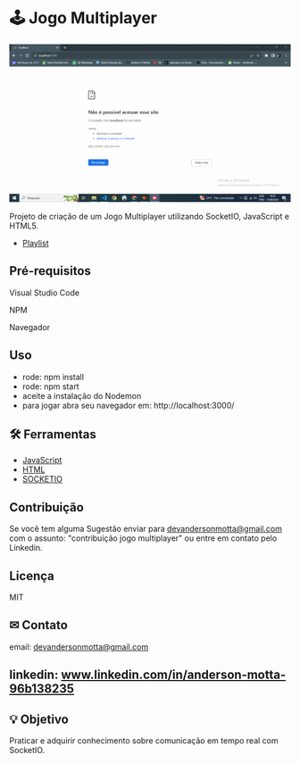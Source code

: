 # 🕹 Jogo Multiplayer

![Se necessário atualize a página para carregamento do GIF](game.gif)

Projeto de criação de um Jogo Multiplayer utilizando SocketIO, JavaScript e HTML5.
- [Playlist](https://www.youtube.com/watch?v=0sTfIZvjYJk)

## Pré-requisitos

Visual Studio Code  

NPM  

Navegador

## Uso
 - rode: npm install
 - rode: npm start
 - aceite a instalação do Nodemon
 - para jogar abra seu navegador em: http://localhost:3000/

## 🛠 Ferramentas

- [JavaScript](https://developer.mozilla.org/pt-BR/docs/Web/JavaScript)
- [HTML](https://developer.mozilla.org/pt-BR/docs/Web/HTML)
- [SOCKETIO](https://socket.io/)

## Contribuição

Se você tem alguma Sugestão enviar para devandersonmotta@gmail.com com o assunto: "contribuição jogo multiplayer" ou entre em contato pelo Linkedin.

## Licença

MIT

## ✉ Contato

email: devandersonmotta@gmail.com

linkedin: www.linkedin.com/in/anderson-motta-96b138235
---

## 💡 Objetivo

Praticar e adquirir conhecimento sobre comunicação em tempo real com SocketIO. 

